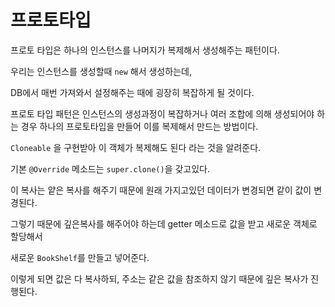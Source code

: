 # 프로토타입

프로토 타입은 하나의 인스턴스를 나머지가 복제해서 생성해주는 패턴이다.

우리는 인스턴스를 생성할때 `new` 해서 생성하는데,

DB에서 매번 가져와서 설정해주는 때에 굉장히 복잡하게 될 것이다.

프로토 타입 패턴은 인스턴스의 생성과정이 복잡하거나 여러 조합에 의해 생성되어야 하는 경우
하나의 프로토타입을 만들어 이를 복제해서 만드는 방법이다.

`Cloneable` 을 구현받아 이 객체가 복제해도 된다 라는 것을 알려준다.

기본 `@Override` 메소드는 `super.clone()`을 갖고있다.

이 복사는 얕은 복사를 해주기 때문에 원래 가지고있던 데이터가 변경되면 같이 값이 변경된다.

그렇기 때문에 깊은복사를 해주어야 하는데 getter 메소드로 값을 받고 새로운 객체로 할당해서

새로운 `BookShelf`를 만들고 넣어준다.

이렇게 되면 값은 다 복사하되, 주소는 같은 값을 참조하지 않기 때문에 깊은 복사가 진행된다.